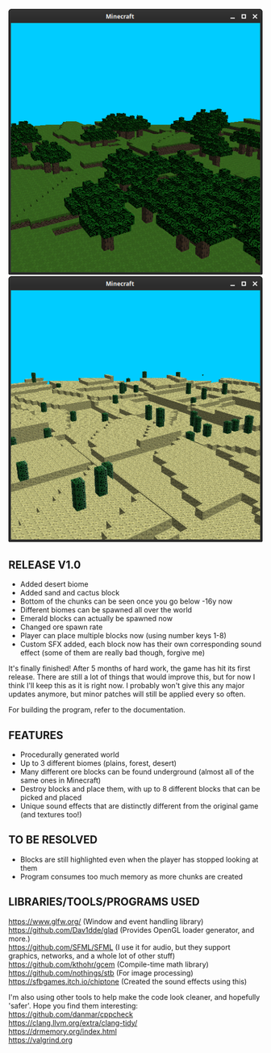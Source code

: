 
![screenshot](./screenshots/Screenshot_2022-07-01_11-53-44.png)
![screenshot](./screenshots/Screenshot_2022-07-01_11-57-48.png)

RELEASE V1.0
------------
- Added desert biome
- Added sand and cactus block
- Bottom of the chunks can be seen once you go below -16y now
- Different biomes can be spawned all over the world
- Emerald blocks can actually be spawned now
- Changed ore spawn rate
- Player can place multiple blocks now (using number keys 1-8)
- Custom SFX added, each block now has their own corresponding sound effect (some of them are really bad though, forgive me)


It's finally finished! After 5 months of hard work, the game has hit its first release. There are still a lot of things that would improve this, but for now I think I'll keep this as it is right now. I probably won't give this any major updates anymore, but minor patches will still be applied every so often. 

For building the program, refer to the documentation.


FEATURES
--------
- Procedurally generated world
- Up to 3 different biomes (plains, forest, desert)
- Many different ore blocks can be found underground (almost all of the same ones in Minecraft)
- Destroy blocks and place them, with up to 8 different blocks that can be picked and placed
- Unique sound effects that are distinctly different from the original game (and textures too!)


TO BE RESOLVED
--------------
- Blocks are still highlighted even when the player has stopped looking at them
- Program consumes too much memory as more chunks are created

LIBRARIES/TOOLS/PROGRAMS USED
-----------------------------
https://www.glfw.org/ (Window and event handling library)<br>
https://github.com/Dav1dde/glad (Provides OpenGL loader generator, and more.)<br>
https://github.com/SFML/SFML (I use it for audio, but they support graphics, networks, and a whole lot of other stuff)<br>
https://github.com/kthohr/gcem (Compile-time math library)<br>
https://github.com/nothings/stb (For image processing)<br>
https://sfbgames.itch.io/chiptone (Created the sound effects using this)<br>


I'm also using other tools to help make the code look cleaner, and hopefully 'safer'. Hope you find them interesting:
https://github.com/danmar/cppcheck<br>
https://clang.llvm.org/extra/clang-tidy/<br>
https://drmemory.org/index.html<br>
https://valgrind.org<br>




